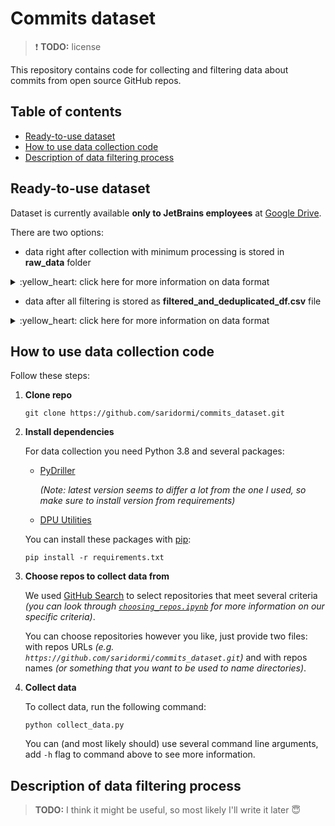 # Commits dataset

> :heavy_exclamation_mark: **TODO:** license

This repository contains code for collecting and filtering data about commits from open source GitHub repos.

## Table of contents
- [Ready-to-use dataset](#ready-to-use-dataset)
- [How to use data collection code](#how-to-use-data-collection-code)
- [Description of data filtering process](#description-of-data-filtering-process)

## Ready-to-use dataset 

Dataset is currently available **only to JetBrains employees** at [Google Drive](https://drive.google.com/drive/folders/1Z3LgzG23KcZGln53ta4WVKBPp0S8_XhZ?usp=sharing).

There are two options:
* data right after collection with minimum processing is stored in **raw_data** folder
<details>
<summary>:yellow_heart: click here for more information on data format </summary>

> :floppy_disk: At this point dataset takes around 16GB of disk space.

Data from each repo is saved as separate `.gz` archive. Inside it is a `.jsonl` file where each line has keys `author`, `date`, `message` and `diff`. 
* `author` is a list with information (name/nickname and email) about person who made commit
* `date` is a date (with time) when commit was made
* `message` is a commit message
* `diff` is a list of diffs for each file modified in commit

Example:
| author | date | message | diff |
|:-:|:-:|:-:|:-:|
|[name, email] | 2021-01-01 00:00:00 | cool commit message | [changes in file1, changes in file2, ...]|	

Diff for each file is basically `git diff` output string but special git heading like `@@ -6,22 +6,24 @@` is omitted and it additionally contains special token `<FILE>` in line with filenames. 

Preprocessing at this point includes separating input lines with `<nl>` token and adding whitespaces around punctuation marks (both in messages and in diffs).

</details>

* data after all filtering is stored as **filtered_and_deduplicated_df.csv** file
<details>
<summary>:yellow_heart: click here for more information on data format</summary>

> :floppy_disk: At this point dataset takes around 4GB of disk space.

Data from all repos is stored in one file. It has the following columns:
* `author`: unique integer for each (name, email) pair in dataset
* `date`: date (with time) when commit was made
* `message`: commit message
* `diff`: single diff for all modified files
* `num_mods`: number of modified files
* `repo`: GitHub repository name
* `sample_id`: service column for deduplication *(maybe I should drop it)*
* `project_id`: 1 if commit is in train part of dataset, 2 - if in validation, 3 - if in test 

Diff is basically `git diff` output string but some special info like `index e345a66..f841d45` or `@@ -6,22 +6,24 @@` is omitted and it additionally contains special token `<FILE>` in lines with filenames. 

Message is, well, commit message. 

Note that in both cases input lines are separated with `<nl>` token and punctuation marks are additionally separated by whitespaces.

Super simple examples of data format in cases of modifying, adding, deleting or renaming file:
|author|date|diff|message|num_mods|repo|sample_id|project_id|
|:-:|:-:|:-:|:-:|:-:|:-:|:-:|:-:|
|1|2021-01-01 00:00:00| <FILE> conf / config . yaml \<nl\> - batch_size : 4 \<nl\> + batch_size : 8|Modify config|1|organization/repo|1|1|
|2|2021-01-01 00:00:00| new file \<nl\> <FILE> conf / config . yaml \<nl\> + batch_size : 8|Add config|1|organization/repo|2|1|
|1|2021-01-01 00:00:00| deleted file \<nl\> <FILE> conf / config . yaml \<nl\> - batch_size : 4|Delete config|1|organization/repo|3|1|
|2|2021-01-01 00:00:00| rename from conf / config . yaml \<nl\> rename to conf / conf . yaml|Rename config|1|organization/repo|4|1|
</details>

## How to use data collection code

Follow these steps:

1. **Clone repo**
    ```
    git clone https://github.com/saridormi/commits_dataset.git
    ```

2. **Install dependencies**

    For data collection you need Python 3.8 and several packages:
    
    * [PyDriller](https://github.com/ishepard/pydriller)

      *(Note: latest version seems to differ a lot from the one I used, so make sure to install version from requirements)*
    * [DPU Utilities](https://github.com/microsoft/dpu-utils)
    
    You can install these packages with [pip](https://pip.pypa.io/en/stable/):
    ```
    pip install -r requirements.txt
    ```

3. **Choose repos to collect data from**

    We used [GitHub Search](https://arxiv.org/abs/2103.04682) to select repositories that meet several criteria *(you can look through [`choosing_repos.ipynb`](https://github.com/saridormi/commits_dataset/blob/main/choosing_repos.ipynb) for more information on our specific criteria)*.

    You can choose repositories however you like, just provide two files: with repos URLs *(e.g. `https://github.com/saridormi/commits_dataset.git`)* and with repos names *(or something that you want to be used to name directories)*.
    
4. **Collect data**

    To collect data, run the following command:
    ```
    python collect_data.py
    ```
    You can (and most likely should) use several command line arguments, add `-h` flag to command above to see more information.

## Description of data filtering process

> **TODO:** I think it might be useful, so most likely I'll write it later :innocent:
>
